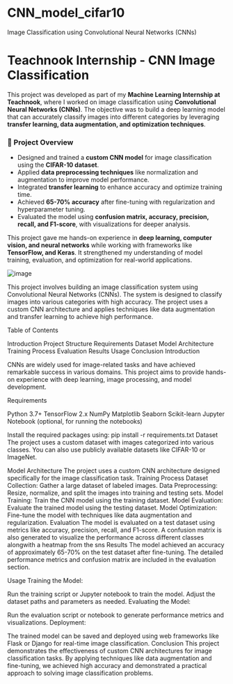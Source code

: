 # CNN_model_cifar10
Image Classification using Convolutional Neural Networks (CNNs)


# Teachnook Internship - CNN Image Classification  

This project was developed as part of my **Machine Learning Internship at Teachnook**, where I worked on image classification using **Convolutional Neural Networks (CNNs)**. The objective was to build a deep learning model that can accurately classify images into different categories by leveraging **transfer learning, data augmentation, and optimization techniques**.  

### 🔹 Project Overview  
- Designed and trained a **custom CNN model** for image classification using the **CIFAR-10 dataset**.  
- Applied **data preprocessing techniques** like normalization and augmentation to improve model performance.  
- Integrated **transfer learning** to enhance accuracy and optimize training time.  
- Achieved **65-70% accuracy** after fine-tuning with regularization and hyperparameter tuning.  
- Evaluated the model using **confusion matrix, accuracy, precision, recall, and F1-score**, with visualizations for deeper analysis.  

This project gave me hands-on experience in **deep learning, computer vision, and neural networks** while working with frameworks like **TensorFlow, and Keras**. It strengthened my understanding of model training, evaluation, and optimization for real-world applications.  
 

![image](https://github.com/user-attachments/assets/baeda592-82b3-45f4-a908-8b48aebc2cba)



This project involves building an image classification system using Convolutional Neural Networks (CNNs). The system is designed to classify images into various categories with high accuracy. The project uses a custom CNN architecture and applies techniques like data augmentation and transfer learning to achieve high performance.

Table of Contents

Introduction
Project Structure
Requirements
Dataset
Model Architecture
Training Process
Evaluation
Results
Usage
Conclusion
Introduction

CNNs are widely used for image-related tasks and have achieved remarkable success in various domains. This project aims to provide hands-on experience with deep learning, image processing, and model development.

Requirements

Python 3.7+
TensorFlow 2.x
NumPy
Matplotlib
Seaborn
Scikit-learn
Jupyter Notebook (optional, for running the notebooks)

Install the required packages using:
pip install -r requirements.txt
Dataset
The project uses a custom dataset with images categorized into various classes. You can also use publicly available datasets like CIFAR-10 or ImageNet.

Model Architecture
The project uses a custom CNN architecture designed specifically for the image classification task.
Training Process
Dataset Collection: Gather a large dataset of labeled images.
Data Preprocessing: Resize, normalize, and split the images into training and testing sets.
Model Training: Train the CNN model using the training dataset.
Model Evaluation: Evaluate the trained model using the testing dataset.
Model Optimization: Fine-tune the model with techniques like data augmentation and regularization.
Evaluation
The model is evaluated on a test dataset using metrics like accuracy, precision, recall, and F1-score. A confusion matrix is also generated to visualize the performance across different classes alongwith a heatmap from the sns
Results
The model achieved an accuracy of approximately 65-70% on the test dataset after fine-tuning. The detailed performance metrics and confusion matrix are included in the evaluation section.

Usage
Training the Model:

Run the training script or Jupyter notebook to train the model.
Adjust the dataset paths and parameters as needed.
Evaluating the Model:

Run the evaluation script or notebook to generate performance metrics and visualizations.
Deployment:

The trained model can be saved and deployed using web frameworks like Flask or Django for real-time image classification.
Conclusion
This project demonstrates the effectiveness of custom CNN architectures for image classification tasks. By applying techniques like data augmentation and fine-tuning, we achieved high accuracy and demonstrated a practical approach to solving image classification problems.
